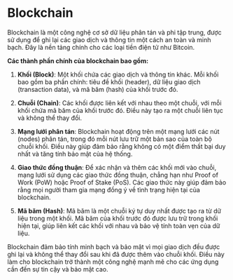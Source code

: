 # Blockchain

Blockchain là một công nghệ cơ sở dữ liệu phân tán và phi tập trung, được sử dụng để ghi lại các giao dịch và thông tin một cách an toàn và minh bạch. Đây là nền tảng chính cho các loại tiền điện tử như Bitcoin.

**Các thành phần chính của blockchain bao gồm:**

1. **Khối (Block)**: Một khối chứa các giao dịch và thông tin khác. Mỗi khối bao gồm ba phần chính: tiêu đề khối (header), dữ liệu giao dịch (transaction data), và mã băm (hash) của khối trước đó.

2. **Chuỗi (Chain)**: Các khối được liên kết với nhau theo một chuỗi, với mỗi khối chứa mã băm của khối trước đó. Điều này tạo ra một chuỗi liên tục và không thể thay đổi.

3. **Mạng lưới phân tán**: Blockchain hoạt động trên một mạng lưới các nút (nodes) phân tán, trong đó mỗi nút lưu trữ một bản sao của toàn bộ chuỗi khối. Điều này giúp đảm bảo rằng không có một điểm thất bại duy nhất và tăng tính bảo mật của hệ thống.

4. **Giao thức đồng thuận**: Để xác nhận và thêm các khối mới vào chuỗi, mạng lưới sử dụng các giao thức đồng thuận, chẳng hạn như Proof of Work (PoW) hoặc Proof of Stake (PoS). Các giao thức này giúp đảm bảo rằng mọi người tham gia mạng đồng ý về tình trạng hiện tại của blockchain.

5. **Mã băm (Hash)**: Mã băm là một chuỗi ký tự duy nhất được tạo ra từ dữ liệu trong một khối. Mã băm của khối trước đó được lưu trữ trong khối hiện tại, giúp liên kết các khối với nhau và bảo vệ tính toàn vẹn của dữ liệu.

Blockchain đảm bảo tính minh bạch và bảo mật vì mọi giao dịch đều được ghi lại và không thể thay đổi sau khi đã được thêm vào chuỗi khối. Điều này làm cho blockchain trở thành một công nghệ mạnh mẽ cho các ứng dụng cần đến sự tin cậy và bảo mật cao.
